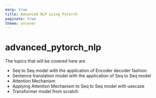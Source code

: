 ```yaml
---
marp: true
title: Advanced NLP using Pytorch
paginate: true
theme: uncover
---
```

# advanced_pytorch_nlp
The topics that will be covered here are 
* Seq to Seq model with the application of Encoder decoder fashion
* Sentence translation model with the application of Seq to Seq model
* Attention Mechanism
* Applying Attention Mechanism to Seq to Seq model with usecase
* Transformer model from scratch

